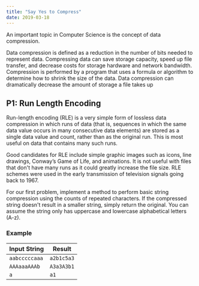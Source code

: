 ```yaml
---
title: "Say Yes to Compress"
date: 2019-03-18
---
```


An important topic in Computer Science is the concept of data compression.

Data compression is defined as a reduction in the number of bits needed to represent data. Compressing data can save storage capacity, speed up file transfer, and decrease costs for storage hardware and network bandwidth. Compression is performed by a program that uses a formula or algorithm to determine how to shrink the size of the data. Data compression can dramatically decrease the amount of storage a file takes up

## P1: Run Length Encoding
Run-length encoding (RLE) is a very simple form of lossless data compression in which runs of data (that is, sequences in which the same data value occurs in many consecutive data elements) are stored as a single data value and count, rather than as the original run. This is most useful on data that contains many such runs. 

Good candidates for RLE include simple graphic images such as icons, line drawings, Conway’s Game of Life, and animations. It is not useful with files that don't have many runs as it could greatly increase the file size. RLE schemes were used in the early transmission of television signals going back to 1967.

For our first problem, implement a method to perform basic string compression using the counts of repeated characters. If the compressed string doesn't result in a smaller string, simply return the original. You can assume the string only has uppercase and lowercase alphabetical letters (A-z).

### Example

| Input String      | Result        |
|-------------------|---------------|
| `aabcccccaaa`     | `a2b1c5a3`    |
| `AAAaaaAAAb`      | `A3a3A3b1`    |
| `a`               | `a1`          |
